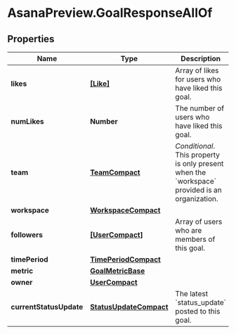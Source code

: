 # AsanaPreview.GoalResponseAllOf

## Properties

Name | Type | Description | Notes
------------ | ------------- | ------------- | -------------
**likes** | [**[Like]**](Like.md) | Array of likes for users who have liked this goal. | [optional] [readonly] 
**numLikes** | **Number** | The number of users who have liked this goal. | [optional] [readonly] 
**team** | [**TeamCompact**](TeamCompact.md) | *Conditional*. This property is only present when the &#x60;workspace&#x60; provided is an organization. | [optional] 
**workspace** | [**WorkspaceCompact**](WorkspaceCompact.md) |  | [optional] 
**followers** | [**[UserCompact]**](UserCompact.md) | Array of users who are members of this goal. | [optional] 
**timePeriod** | [**TimePeriodCompact**](TimePeriodCompact.md) |  | [optional] 
**metric** | [**GoalMetricBase**](GoalMetricBase.md) |  | [optional] 
**owner** | [**UserCompact**](UserCompact.md) |  | [optional] 
**currentStatusUpdate** | [**StatusUpdateCompact**](StatusUpdateCompact.md) | The latest &#x60;status_update&#x60; posted to this goal. | [optional] 


